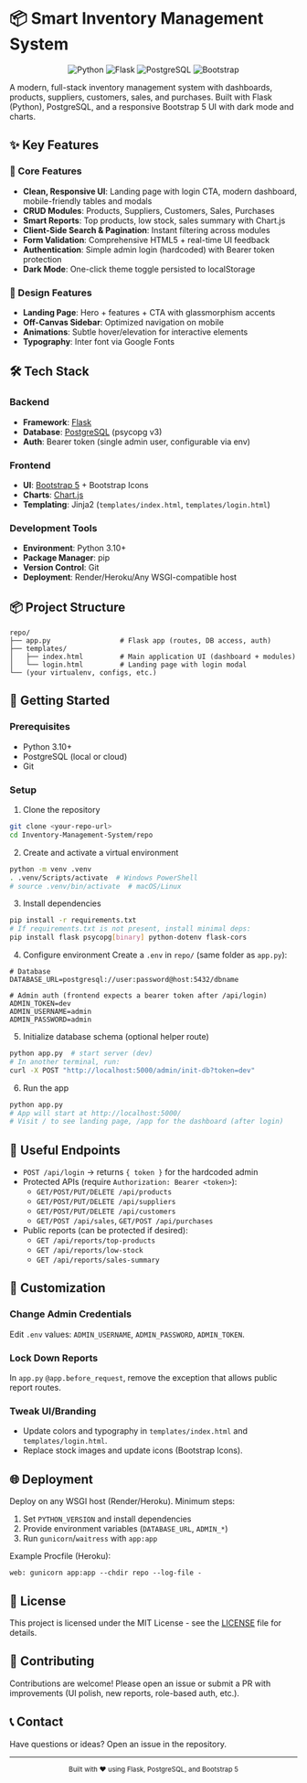 # 📦 Smart Inventory Management System

<div align="center">
  <img src="https://img.shields.io/badge/Python-3.11-3776AB?style=for-the-badge&logo=python&logoColor=white" alt="Python" />
  <img src="https://img.shields.io/badge/Flask-2.x-000000?style=for-the-badge&logo=flask&logoColor=white" alt="Flask" />
  <img src="https://img.shields.io/badge/PostgreSQL-15-316192?style=for-the-badge&logo=postgresql&logoColor=white" alt="PostgreSQL" />
  <img src="https://img.shields.io/badge/Bootstrap-5-7952B3?style=for-the-badge&logo=bootstrap&logoColor=white" alt="Bootstrap" />
</div>

A modern, full-stack inventory management system with dashboards, products, suppliers, customers, sales, and purchases. Built with Flask (Python), PostgreSQL, and a responsive Bootstrap 5 UI with dark mode and charts.

## ✨ Key Features

### 🎯 Core Features
- **Clean, Responsive UI**: Landing page with login CTA, modern dashboard, mobile-friendly tables and modals
- **CRUD Modules**: Products, Suppliers, Customers, Sales, Purchases
- **Smart Reports**: Top products, low stock, sales summary with Chart.js
- **Client-Side Search & Pagination**: Instant filtering across modules
- **Form Validation**: Comprehensive HTML5 + real-time UI feedback
- **Authentication**: Simple admin login (hardcoded) with Bearer token protection
- **Dark Mode**: One-click theme toggle persisted to localStorage

### 🎨 Design Features
- **Landing Page**: Hero + features + CTA with glassmorphism accents
- **Off-Canvas Sidebar**: Optimized navigation on mobile
- **Animations**: Subtle hover/elevation for interactive elements
- **Typography**: Inter font via Google Fonts

## 🛠️ Tech Stack

### Backend
- **Framework**: [Flask](https://flask.palletsprojects.com/)
- **Database**: [PostgreSQL](https://www.postgresql.org/) (psycopg v3)
- **Auth**: Bearer token (single admin user, configurable via env)

### Frontend
- **UI**: [Bootstrap 5](https://getbootstrap.com/) + Bootstrap Icons
- **Charts**: [Chart.js](https://www.chartjs.org/)
- **Templating**: Jinja2 (`templates/index.html`, `templates/login.html`)

### Development Tools
- **Environment**: Python 3.10+
- **Package Manager**: pip
- **Version Control**: Git
- **Deployment**: Render/Heroku/Any WSGI-compatible host

## 📦 Project Structure

```
repo/
├── app.py                 # Flask app (routes, DB access, auth)
├── templates/
│   ├── index.html         # Main application UI (dashboard + modules)
│   └── login.html         # Landing page with login modal
└── (your virtualenv, configs, etc.)
```

## 🚀 Getting Started

### Prerequisites
- Python 3.10+
- PostgreSQL (local or cloud)
- Git

### Setup

1) Clone the repository
```bash
git clone <your-repo-url>
cd Inventory-Management-System/repo
```

2) Create and activate a virtual environment
```bash
python -m venv .venv
. .venv/Scripts/activate  # Windows PowerShell
# source .venv/bin/activate  # macOS/Linux
```

3) Install dependencies
```bash
pip install -r requirements.txt
# If requirements.txt is not present, install minimal deps:
pip install flask psycopg[binary] python-dotenv flask-cors
```

4) Configure environment
Create a `.env` in `repo/` (same folder as `app.py`):
```env
# Database
DATABASE_URL=postgresql://user:password@host:5432/dbname

# Admin auth (frontend expects a bearer token after /api/login)
ADMIN_TOKEN=dev
ADMIN_USERNAME=admin
ADMIN_PASSWORD=admin
```

5) Initialize database schema (optional helper route)
```bash
python app.py  # start server (dev)
# In another terminal, run:
curl -X POST "http://localhost:5000/admin/init-db?token=dev"
```

6) Run the app
```bash
python app.py
# App will start at http://localhost:5000/
# Visit / to see landing page, /app for the dashboard (after login)
```

## 📝 Useful Endpoints

- `POST /api/login` → returns `{ token }` for the hardcoded admin
- Protected APIs (require `Authorization: Bearer <token>`):
  - `GET/POST/PUT/DELETE /api/products`
  - `GET/POST/PUT/DELETE /api/suppliers`
  - `GET/POST/PUT/DELETE /api/customers`
  - `GET/POST /api/sales`, `GET/POST /api/purchases`
- Public reports (can be protected if desired):
  - `GET /api/reports/top-products`
  - `GET /api/reports/low-stock`
  - `GET /api/reports/sales-summary`

## 🎯 Customization

### Change Admin Credentials
Edit `.env` values: `ADMIN_USERNAME`, `ADMIN_PASSWORD`, `ADMIN_TOKEN`.

### Lock Down Reports
In `app.py` `@app.before_request`, remove the exception that allows public report routes.

### Tweak UI/Branding
- Update colors and typography in `templates/index.html` and `templates/login.html`.
- Replace stock images and update icons (Bootstrap Icons).

## 🌐 Deployment

Deploy on any WSGI host (Render/Heroku). Minimum steps:
1. Set `PYTHON_VERSION` and install dependencies
2. Provide environment variables (`DATABASE_URL`, `ADMIN_*`)
3. Run `gunicorn`/`waitress` with `app:app`

Example Procfile (Heroku):
```
web: gunicorn app:app --chdir repo --log-file -
```

## 📄 License

This project is licensed under the MIT License - see the [LICENSE](LICENSE) file for details.

## 🤝 Contributing

Contributions are welcome! Please open an issue or submit a PR with improvements (UI polish, new reports, role-based auth, etc.).

## 📞 Contact

Have questions or ideas? Open an issue in the repository.

---

<div align="center">
  <sub>Built with ❤️ using Flask, PostgreSQL, and Bootstrap 5</sub>
</div>
